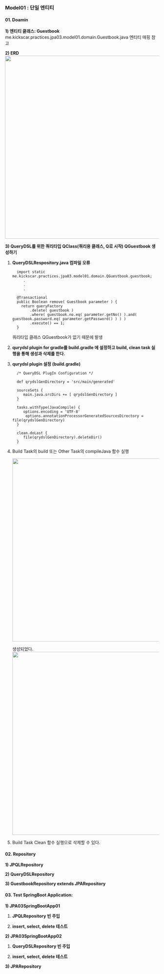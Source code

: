 ### Model01 : 단일 엔티티


#### 01. Doamin
**1) 엔티티 클래스: Guestbook**
   me.kickscar.practices.jpa03.model01.domain.Guestbook.java 엔티티 매핑 참고  
   
**2) ERD**  
   <img src="http://assets.kickscar.me:8080/markdown/jpa-practices/30001.png" width="600px" />
   <br/>

**3) QueryDSL를 위한 쿼리타입 QClass(쿼리용 클래스, Q로 시작) QGuestbook 생성하기**

  1. __QueryDSLRespository.java 컴파일 오류__  
     
     ```
       import static me.kickscar.practices.jpa03.model01.domain.QGuestbook.guestbook;  
          .  
          .  
          .  
 
       @Transactional
       public Boolean remove( Guestbook parameter ) {
         return queryFactory
             .delete( guestbook )
             .where( guestbook.no.eq( parameter.getNo() ).and( guestbook.password.eq( parameter.getPassword() ) ) )
             .execute() == 1;
       }
     ```
       
     쿼리타입 클래스 QGuestbook가 없기 때문에 발생
  
  2. __qurydsl plugin for gradle를 build.gradle 에 설정하고 build, clean task 실행을 통해 생성과 삭제를 한다.__ 
  
  3. __qurydsl plugin 설정 (build.gradle)__
  
     ```
       /* QueryDSL PlugIn Configuration */

       def qrydslGenDirectory = 'src/main/generated'

       sourceSets {
          main.java.srcDirs += [ qrydslGenDirectory ]
       }

       tasks.withType(JavaCompile) {
          options.encoding = 'UTF-8'
           options.annotationProcessorGeneratedSourcesDirectory = file(qrydslGenDirectory)
       }

       clean.doLast {
          file(qrydslGenDirectory).deleteDir()
       }  
     ```

  3. Build Task의 build 또는 Other Task의 compileJava 함수 실행
 
     <img src="http://assets.kickscar.me:8080/markdown/jpa-practices/30002.png" width="600px" />
     <br/>

     생성되었다.  
     <img src="http://assets.kickscar.me:8080/markdown/jpa-practices/30003.png" width="600px" />
     <br/>
       
  
  4. Build Task Clean 함수 실행으로 삭제할 수 있다.
  
  

#### 02. Repository

**1) JPQLRepository**

**2) QueryDSLRepository**

**3) GuestbookRepository extends JPARepository** 


#### 03. Test SpringBoot Application:

**1) JPA03SpringBootApp01**
  
  1. __JPQLRepository 빈 주입__
  
  2. __insert, select, delete 테스트__ 


**2) JPA03SpringBootApp02**

  1. __QueryDSLRepository 빈 주입__

  2. __insert, select, delete 테스트__ 

**3) JPARepository**